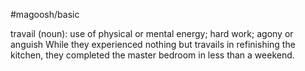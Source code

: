 #magoosh/basic

travail (noun): use of physical or mental energy; hard work; agony or anguish 
While they experienced nothing but travails in refinishing the kitchen, they completed the master 
bedroom in less than a weekend. 
